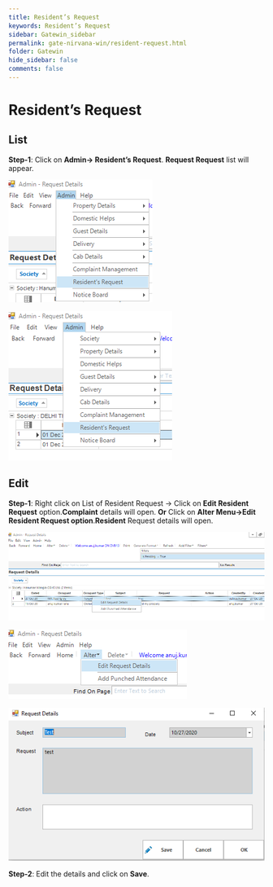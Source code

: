 ```yaml
---
title: Resident’s Request
keywords: Resident’s Request
sidebar: Gatewin_sidebar
permalink: gate-nirvana-win/resident-request.html
folder: Gatewin
hide_sidebar: false
comments: false
---
```


# Resident’s Request

## List

**Step-1**: Click on **Admin-> Resident’s Request**. **Request Request** list will appear.

![](/images/Resident'sRequest-SelectMenuwin.png)

![](/images/ARequestListwin.png)


## Edit


**Step-1**: Right click on List of Resident Request -> Click on **Edit Resident Request** option.**Complaint** details will open.
                                **Or**
Click on **Alter Menu->Edit Resident Request option**.**Resident** Request details will open.

![](/images/ListofResidentRequest-SelectMenuwin.png)

![](/images/Resident'sRequest-AlterRequestDetailsMenuwin.png)

![](/images/ListofResidentRequest-EditResidentRequestwin.png)

**Step-2**: Edit the details and click on **Save**.
